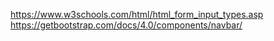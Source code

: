 https://www.w3schools.com/html/html_form_input_types.asp
https://getbootstrap.com/docs/4.0/components/navbar/
